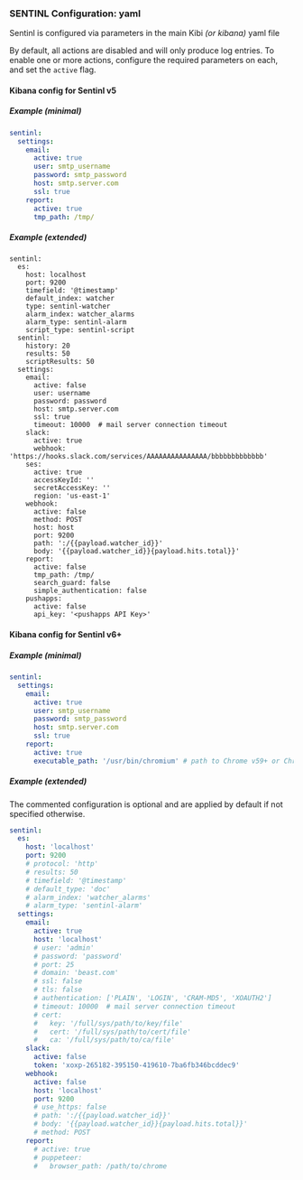 ### SENTINL Configuration: yaml
Sentinl is configured via parameters in the main Kibi _(or kibana)_ yaml file

By default, all actions are disabled and will only produce log entries. To enable one or more actions, configure the required parameters on each, and set the ```active``` flag.

#### Kibana config for Sentinl v5

##### Example (minimal)

```yaml
sentinl:
  settings:
    email:
      active: true
      user: smtp_username
      password: smtp_password
      host: smtp.server.com
      ssl: true
    report:
      active: true
      tmp_path: /tmp/
```

##### Example (extended)
```
sentinl:
  es:
    host: localhost
    port: 9200
    timefield: '@timestamp'
    default_index: watcher
    type: sentinl-watcher
    alarm_index: watcher_alarms
    alarm_type: sentinl-alarm
    script_type: sentinl-script
  sentinl:
    history: 20
    results: 50
    scriptResults: 50
  settings:
    email:
      active: false
      user: username
      password: password
      host: smtp.server.com
      ssl: true
      timeout: 10000  # mail server connection timeout
    slack:
      active: true
      webhook: 'https://hooks.slack.com/services/AAAAAAAAAAAAAAA/bbbbbbbbbbbbb'
    ses:
      active: true
      accessKeyId: ''
      secretAccessKey: ''
      region: 'us-east-1'
    webhook:
      active: false
      method: POST
      host: host
      port: 9200
      path: ':/{{payload.watcher_id}}'
      body: '{{payload.watcher_id}}{payload.hits.total}}'
    report:
      active: false
      tmp_path: /tmp/
      search_guard: false
      simple_authentication: false
    pushapps:
      active: false
      api_key: '<pushapps API Key>'
```

#### Kibana config for Sentinl v6+

##### Example (minimal)

```yaml
sentinl:
  settings:
    email:
      active: true
      user: smtp_username
      password: smtp_password
      host: smtp.server.com
      ssl: true
    report:
      active: true
      executable_path: '/usr/bin/chromium' # path to Chrome v59+ or Chromium v59+
```

##### Example (extended)
The commented configuration is optional and are applied by default if not specified otherwise.

```yaml
sentinl:
  es:
    host: 'localhost'
    port: 9200
    # protocol: 'http'
    # results: 50
    # timefield: '@timestamp'
    # default_type: 'doc'
    # alarm_index: 'watcher_alarms'
    # alarm_type: 'sentinl-alarm'
  settings:
    email:
      active: true
      host: 'localhost'
      # user: 'admin'
      # password: 'password'
      # port: 25
      # domain: 'beast.com'
      # ssl: false
      # tls: false
      # authentication: ['PLAIN', 'LOGIN', 'CRAM-MD5', 'XOAUTH2']
      # timeout: 10000  # mail server connection timeout
      # cert:
      #   key: '/full/sys/path/to/key/file'
      #   cert: '/full/sys/path/to/cert/file'
      #   ca: '/full/sys/path/to/ca/file'
    slack:
      active: false
      token: 'xoxp-265182-395150-419610-7ba6fb346bcddec9'
    webhook:
      active: false
      host: 'localhost'
      port: 9200
      # use_https: false
      # path: ':/{{payload.watcher_id}}'
      # body: '{{payload.watcher_id}}{payload.hits.total}}'
      # method: POST
    report:
      # active: true
      # puppeteer:
      #   browser_path: /path/to/chrome
```
